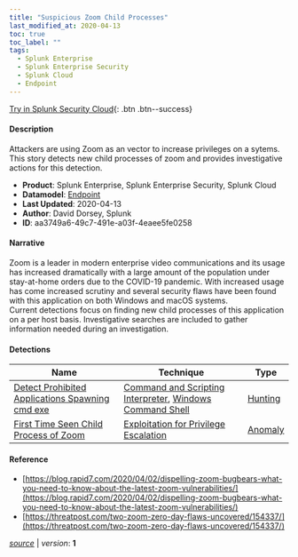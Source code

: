 ```yaml
---
title: "Suspicious Zoom Child Processes"
last_modified_at: 2020-04-13
toc: true
toc_label: ""
tags:
  - Splunk Enterprise
  - Splunk Enterprise Security
  - Splunk Cloud
  - Endpoint
---
```


[Try in Splunk Security Cloud](https://www.splunk.com/en_us/cyber-security.html){: .btn .btn--success}

#### Description

Attackers are using Zoom as an vector to increase privileges on a sytems. This story detects new child processes of zoom and provides investigative actions for this detection.

- **Product**: Splunk Enterprise, Splunk Enterprise Security, Splunk Cloud
- **Datamodel**: [Endpoint](https://docs.splunk.com/Documentation/CIM/latest/User/Endpoint)
- **Last Updated**: 2020-04-13
- **Author**: David Dorsey, Splunk
- **ID**: aa3749a6-49c7-491e-a03f-4eaee5fe0258

#### Narrative

Zoom is a leader in modern enterprise video communications and its usage has increased dramatically with a large amount of the population under stay-at-home orders due to the COVID-19 pandemic. With increased usage has come increased scrutiny and several security flaws have been found with this application on both Windows and macOS systems.\
Current detections focus on finding new child processes of this application on a per host basis. Investigative searches are included to gather information needed during an investigation.

#### Detections

| Name        | Technique   | Type         |
| ----------- | ----------- |--------------|
| [Detect Prohibited Applications Spawning cmd exe](/endpoint/detect_prohibited_applications_spawning_cmd_exe/) | [Command and Scripting Interpreter](/tags/#command-and-scripting-interpreter), [Windows Command Shell](/tags/#windows-command-shell) | [Hunting](https://github.com/splunk/security_content/wiki/Detection-Analytic-Types) |
| [First Time Seen Child Process of Zoom](/endpoint/first_time_seen_child_process_of_zoom/) | [Exploitation for Privilege Escalation](/tags/#exploitation-for-privilege-escalation) | [Anomaly](https://github.com/splunk/security_content/wiki/Detection-Analytic-Types) |

#### Reference

* [https://blog.rapid7.com/2020/04/02/dispelling-zoom-bugbears-what-you-need-to-know-about-the-latest-zoom-vulnerabilities/](https://blog.rapid7.com/2020/04/02/dispelling-zoom-bugbears-what-you-need-to-know-about-the-latest-zoom-vulnerabilities/)
* [https://threatpost.com/two-zoom-zero-day-flaws-uncovered/154337/](https://threatpost.com/two-zoom-zero-day-flaws-uncovered/154337/)



[*source*](https://github.com/splunk/security_content/tree/develop/stories/suspicious_zoom_child_processes.yml) \| *version*: **1**